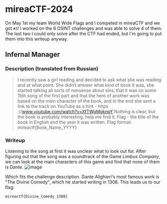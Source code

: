 # mireaCTF-2024

On May 1st my team World Wide Flags and I competed in mireaCTF and we got `#3`!
I worked on the 6 OSINT challenges and was able to solve 4 of them. The last two I could only solve after the CTF had ended, but I'm going to put them into this writeup anyway.

## Infernal Manager

### Description (translated from Russian)
>I recently saw a girl reading and decided to ask what she was reading and at what point. She didn’t answer what kind of book it was, she started talking all sorts of nonsense about sins, that it was on some 15th song of the first part and that the hero of another work was based on the main character of the book, and in the end she sent a link to the track on YouTube as a hint - https ://www.youtube.com/watch?v=XfTWgMgknpY
Nothing is clear, but the book is probably interesting, help me find it.
Flag - the title of the book in English and the year it was written.
Flag format: mireactf{Book_Name_YYYY}

### Writeup

Listening to the song at first it was unclear what to look out for. After figuring out that the song was a soundtrack of the Game *Limbus Company*, we can look at the main characters of this game and find that none of them is Dante.
![image](https://github.com/mead-0w/mireaCTF-2024/assets/147707798/4eda3655-c8b6-490f-b26d-fee893d5830b)

Which fits the challenge description. 
Dante Alighieri's most famous work is "The Divine Comedy", which he started writing in 1308. This leads us to our flag:

`mireactf{Divine_Comedy_1308}`
